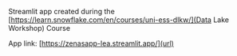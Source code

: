 Streamlit app created during the [https://learn.snowflake.com/en/courses/uni-ess-dlkw/](Data Lake Workshop) Course

App link: [https://zenasapp-lea.streamlit.app/](url)
